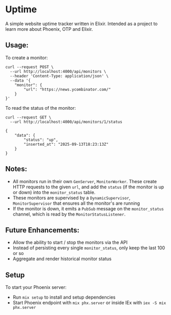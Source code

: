# Uptime

A simple website uptime tracker written in Elixir. Intended as a project to learn more about Phoenix, OTP and Elixir.

## Usage:
To create a monitor:
```
curl --request POST \
  --url http://localhost:4000/api/monitors \
  --header 'Content-Type: application/json' \
  --data '{
	"monitor": {
		"url": "https://news.ycombinator.com/"
	}
}'
```
To read the status of the monitor:
```
curl --request GET \
  --url http://localhost:4000/api/monitors/1/status

{
	"data": {
		"status": "up",
		"inserted_at": "2025-09-13T18:23:13Z"
	}
}
```

## Notes:
- All monitors run in their own `GenServer`, `MonitorWorker`. These create HTTP requests to the given `url`, and add the `status` (if the monitor is up or down) into the `monitor_status` table.
- These monitors are supervised by a `DynamicSupervisor`, `MonitorSupervisor` that ensures all the monitor's are running
- If the monitor is down, it emits a `PubSub` message on the `monitor_status` channel, which is read by the `MonitorStatusListener`.

## Future Enhancements:
- Allow the ability to start / stop the monitors via the API
- Instead of persisting every single `monitor_status`, only keep the last 100 or so
- Aggregate and render historical monitor status 

## Setup
To start your Phoenix server:

* Run `mix setup` to install and setup dependencies
* Start Phoenix endpoint with `mix phx.server` or inside IEx with `iex -S mix phx.server`
